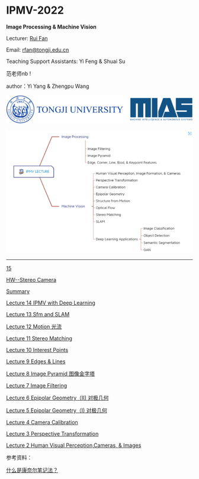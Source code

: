 # IPMV-2022

**Image Processing & Machine Vision** &#x20;

Lecturer: [Rui Fan](https://www.ruirangerfan.com/ "Rui Fan")

Email: [rfan@tongji.edu.cn](mailto:rfan@tongji.edu.cn "rfan@tongji.edu.cn")

Teaching Support Assistants: Yi Feng & Shuai Su

范老师nb !&#x20;

author：Yi Yang & Zhengpu Wang

![](image/image_e_7tnT_ll3.png)

![](image/image_zYMaHuiXpI.png)

***

[15 ](15/15.md "15 ")

[HW--Stereo Camera](<HW--Stereo Camera/HW--Stereo Camera.md> "HW--Stereo Camera")

[Summary](Summary/Summary.md "Summary")

[Lecture 14 IPMV with Deep Learning](<Lecture 14 IPMV with Deep Lear/Lecture 14 IPMV with Deep Learning.md> "Lecture 14 IPMV with Deep Learning")

[Lecture 13 Sfm and SLAM ](<Lecture 13 Sfm and SLAM/Lecture 13 Sfm and SLAM.md> "Lecture 13 Sfm and SLAM ")

[Lecture 12 Motion 光流](<Lecture 12 Motion 光流/Lecture 12 Motion 光流.md> "Lecture 12 Motion 光流")

[Lecture 11 Stereo Matching](<Lecture 11 Stereo Matching/Lecture 11 Stereo Matching.md> "Lecture 11 Stereo Matching")

[Lecture 10 Interest Points](<Lecture 10 Interest Points/Lecture 10 Interest Points.md> "Lecture 10 Interest Points")

[Lecture 9 Edges & Lines](<Lecture 9 Edges & Lines/Lecture 9 Edges & Lines.md> "Lecture 9 Edges & Lines")

[Lecture 8 Image Pyramid 图像金字塔](<Lecture 8 Image Pyramid 图像金字塔/Lecture 8 Image Pyramid 图像金字塔.md> "Lecture 8 Image Pyramid 图像金字塔")

[Lecture 7 Image Filtering](<Lecture 7 Image Filtering/Lecture 7 Image Filtering.md> "Lecture 7 Image Filtering")

[Lecture 6 Epipolar Geometry（II)  对极几何](<Lecture 6 Epipolar Geometry（II/Lecture 6 Epipolar Geometry（II)  对极几何.md> "Lecture 6 Epipolar Geometry（II)  对极几何")

[Lecture 5 Epipolar Geometry（I)  对极几何](<Lecture 5 Epipolar Geometry（I)/Lecture 5 Epipolar Geometry（I)  对极几何.md> "Lecture 5 Epipolar Geometry（I)  对极几何")

[Lecture 4 Camera Calibration](<Lecture 4 Camera Calibration/Lecture 4 Camera Calibration.md> "Lecture 4 Camera Calibration")

[Lecture 3 Perspective Transformation](<Lecture 3 Perspective Transfor/Lecture 3 Perspective Transformation.md> "Lecture 3 Perspective Transformation")

[Lecture 2 Human Visual Perception,Cameras, & Images](<Lecture 2 Human Visual Percept/Lecture 2 Human Visual Perception,Cameras, & Image.md> "Lecture 2 Human Visual Perception,Cameras, & Images")

参考资料：

[什么是康奈尔笔记法？](https://www.zhihu.com/question/19652630/answer/115967657 "什么是康奈尔笔记法？")
